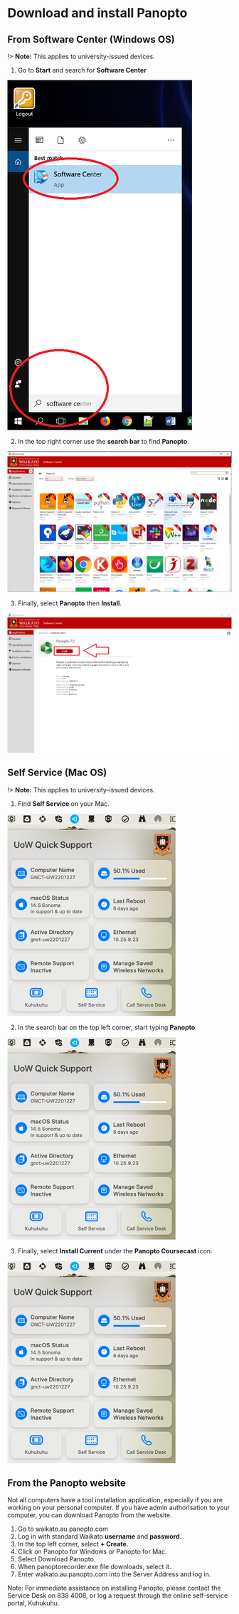 # Download and install Panopto
## From Software Center (Windows OS)
!> **Note:** This applies to university-issued devices.

1. Go to **Start** and search for **Software Center**
   
 ![](images/software-center-1.png)  
 
2. In the top right corner use the **search bar** to find **Panopto**.

![](images/list.png)

3. Finally, select **Panopto** then **Install**.

![](images/Software-centre-new-UI-1.png)

## Self Service (Mac OS)
!> **Note:** This applies to university-issued devices.

1. Find **Self Service** on your Mac.

![](images/MACSELFSERVICE.png)

2. In the search bar on the top left corner, start typing **Panopto**.

![](images/MACSELFSERVICE.png)

3. Finally, select **Install Current** under the **Panopto Coursecast** icon.

![](images/MACSELFSERVICE.png)

## From the Panopto website

Not all computers have a tool installation application, especially if you are working on your personal computer. If you have admin authorisation to your computer, you can  download Panopto from the website.

1. Go to waikato.au.panopto.com
2. Log in with standard Waikato **username** and **password**.
3. In the top left corner, select **+ Create**.
4. Click on Panopto for Windows or Panopto for Mac.
5. Select Download Panopto.
6. When panoptorecorder.exe file downloads, select it.
7. Enter waikato.au.panopto.com into the Server Address and log in.


Note: For immediate assistance on installing Panopto, please contact the Service Desk on 838 4008, or log a request through the online self-service portal, Kuhukuhu.

